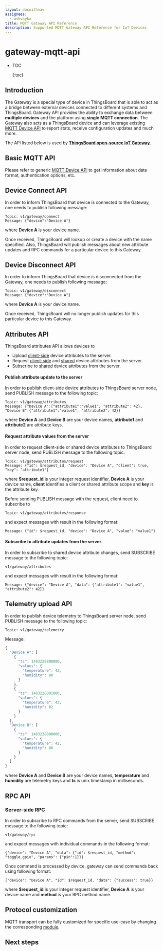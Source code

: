 ```yaml
---
layout: docwithnav
assignees:
  - ashvayka
title: MQTT Gateway API Reference
description: Supported MQTT Gateway API Reference for IoT Devices
---
```


# gateway-mqtt-api

* TOC

  {:toc}

## Introduction

The Gateway is a special type of device in ThingsBoard that is able to act as a bridge between external devices connected to different systems and ThingsBoard. Gateway API provides the ability to exchange data between **multiple devices** and the platform using **single MQTT connection**. The Gateway also acts as a ThingsBoard device and can leverage existing [MQTT Device API](https://github.com/caoyingde/thingsboard.github.io/tree/9437083b88083a9b2563248432cbbe460867fbaf/docs/reference/mqtt-api/README.md) to report stats, receive configuration updates and much more.

The API listed below is used by [**ThingsBoard open-source IoT Gateway**](https://github.com/caoyingde/thingsboard.github.io/tree/9437083b88083a9b2563248432cbbe460867fbaf/docs/iot-gateway/what-is-iot-gateway/README.md).

## Basic MQTT API

Please refer to generic [MQTT Device API](https://github.com/caoyingde/thingsboard.github.io/tree/9437083b88083a9b2563248432cbbe460867fbaf/docs/reference/mqtt-api/README.md) to get information about data format, authentication options, etc.

## Device Connect API

In order to inform ThingsBoard that device is connected to the Gateway, one needs to publish following message:

```text
Topic: v1/gateway/connect
Message: {"device":"Device A"}
```

where **Device A** is your device name.

Once received, ThingsBoard will lookup or create a device with the name specified. Also, ThingsBoard will publish messages about new attribute updates and RPC commands for a particular device to this Gateway.

## Device Disconnect API

In order to inform ThingsBoard that device is disconnected from the Gateway, one needs to publish following message:

```text
Topic: v1/gateway/disconnect
Message: {"device":"Device A"}
```

where **Device A** is your device name.

Once received, ThingsBoard will no longer publish updates for this particular device to this Gateway.

## Attributes API

ThingsBoard attributes API allows devices to

* Upload [client-side](https://github.com/caoyingde/thingsboard.github.io/tree/9437083b88083a9b2563248432cbbe460867fbaf/docs/user-guide/attributes/README.md#attribute-types) device attributes to the server.
* Request [client-side](https://github.com/caoyingde/thingsboard.github.io/tree/9437083b88083a9b2563248432cbbe460867fbaf/docs/user-guide/attributes/README.md#attribute-types) and [shared](https://github.com/caoyingde/thingsboard.github.io/tree/9437083b88083a9b2563248432cbbe460867fbaf/docs/user-guide/attributes/README.md#attribute-types) device attributes from the server.
* Subscribe to [shared](https://github.com/caoyingde/thingsboard.github.io/tree/9437083b88083a9b2563248432cbbe460867fbaf/docs/user-guide/attributes/README.md#attribute-types) device attributes from the server.

#### Publish attribute update to the server

In order to publish client-side device attributes to ThingsBoard server node, send PUBLISH message to the following topic:

```text
Topic: v1/gateway/attributes
Message: {"Device A":{"attribute1":"value1", "attribute2": 42}, "Device B":{"attribute1":"value1", "attribute2": 42}}
```

where **Device A** and **Device B** are your device names, **attribute1** and **attribute2** are attribute keys.

#### Request attribute values from the server

In order to request client-side or shared device attributes to ThingsBoard server node, send PUBLISH message to the following topic:

```text
Topic: v1/gateway/attributes/request
Message: {"id": $request_id, "device": "Device A", "client": true, "key": "attribute1"}
```

where **$request\_id** is your integer request identifier, **Device A** is your device name, **client** identifies a client or shared attribute scope and **key** is the attribute key.

Before sending PUBLISH message with the request, client need to subscribe to

```text
Topic: v1/gateway/attributes/response
```

and expect messages with result in the following format:

```text
Message: {"id": $request_id, "device": "Device A", "value": "value1"}
```

#### Subscribe to attribute updates from the server

In order to subscribe to shared device attribute changes, send SUBSCRIBE message to the following topic:

```text
v1/gateway/attributes
```

and expect messages with result in the following format:

```text
Message: {"device": "Device A", "data": {"attribute1": "value1", "attribute2": 42}}
```

## Telemetry upload API

In order to publish device telemetry to ThingsBoard server node, send PUBLISH message to the following topic:

```text
Topic: v1/gateway/telemetry
```

Message:

```javascript
{
  "Device A": [
    {
      "ts": 1483228800000,
      "values": {
        "temperature": 42,
        "humidity": 80
      }
    },
    {
      "ts": 1483228801000,
      "values": {
        "temperature": 43,
        "humidity": 82
      }
    }
  ],
  "Device B": [
    {
      "ts": 1483228800000,
      "values": {
        "temperature": 42,
        "humidity": 80
      }
    }
  ]
}
```

where **Device A** and **Device B** are your device names, **temperature** and **humidity** are telemetry keys and **ts** is unix timestamp in milliseconds.

## RPC API

### Server-side RPC

In order to subscribe to RPC commands from the server, send SUBSCRIBE message to the following topic:

```text
v1/gateway/rpc
```

and expect messages with individual commands in the following format:

```text
{"device": "Device A", "data": {"id": $request_id, "method": "toggle_gpio", "params": {"pin":1}}}
```

Once command is processed by device, gateway can send commands back using following format:

```text
{"device": "Device A", "id": $request_id, "data": {"success": true}}
```

where **$request\_id** is your integer request identifier, **Device A** is your device name and **method** is your RPC method name.

## Protocol customization

MQTT transport can be fully customized for specific use-case by changing the corresponding [module](https://github.com/thingsboard/thingsboard/tree/master/transport/mqtt).

## Next steps

